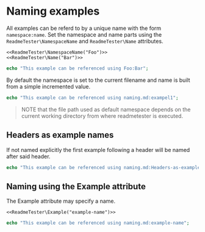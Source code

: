 # Naming examples

All examples can be referd to by a unique name with the form `namespace:name`.
Set the namespace and name parts using the `ReadmeTester\NamespaceName` and
`ReadmeTester\Name` attributes.

<!--
<<ReadmeTester\Ignore>>
-->
```
<<ReadmeTester\NamespaceName("Foo")>>
<<ReadmeTester\Name("Bar")>>
```
```php
echo "This example can be referenced using Foo:Bar";
```

By default the namespace is set to the current filename and name is built from
a simple incremented value.

<!--
<<ReadmeTester\Ignore>>
-->
```php
echo "This example can be referenced using naming.md:exampel1";
```

> NOTE that the file path used as default namespace depends on the current
> working directory from where readmetester is executed.

## Headers as example names

If not named explicitly the first example following a header will be named after
said header.

<!--
<<ReadmeTester\Ignore>>
-->
```php
echo "This example can be referenced using naming.md:Headers-as-example-names";
```

## Naming using the Example attribute

The Example attribute may specify a name.

<!--
<<ReadmeTester\Ignore>>
-->
```
<<ReadmeTester\Example("example-name")>>
```
```php
echo "This example can be referenced using naming.md:example-name";
```

<!--
This hidden block is intended to validate that blocks are really named as described..

<<ReadmeTester\Example("Test namespaced name")>>
<<ReadmeTester\Import("Foo:Bar")>>
<<ReadmeTester\ExpectOutput("/Foo:Bar/")>>
```php
```

<<ReadmeTester\Example("Test default name")>>
<<ReadmeTester\Import("exampel1")>>
<<ReadmeTester\ExpectOutput("/naming.md:exampel1/")>>
```php
```

<<ReadmeTester\Example("Test header name")>>
<<ReadmeTester\Import("Headers-as-example-names")>>
<<ReadmeTester\ExpectOutput("/naming.md:Headers-as-example-names/")>>
```php
```

<<ReadmeTester\Example("Test example attribute")>>
<<ReadmeTester\Import("example-name")>>
<<ReadmeTester\ExpectOutput("/naming.md:example-name/")>>
```php
```
-->
